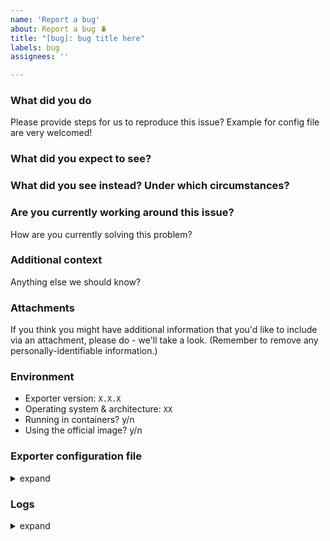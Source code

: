 ```yaml
---
name: 'Report a bug'
about: Report a bug 🪲
title: "[bug]: bug title here"
labels: bug
assignees: ''

---
```


### What did you do
Please provide steps for us to reproduce this issue? Example for config file are very welcomed!

### What did you expect to see?


### What did you see instead? Under which circumstances?


### Are you currently working around this issue?
How are you currently solving this problem?

### Additional context
Anything else we should know?

### Attachments
If you think you might have additional information that you'd like to include via an attachment, please do - we'll take a look. (Remember to remove any personally-identifiable information.)

### Environment
* Exporter version: `X.X.X`
* Operating system & architecture: `XX` <!-- `uname -a` or equivalent -->
* Running in containers? y/n
* Using the official image? y/n


<!-- Remember to clear private information -->
### Exporter configuration file
<details>
<summary>expand</summary>

```yaml

```
</details>


### Logs
<!-- Remember to clear private information -->
<details>
<summary>expand</summary>

```
(paste log lines here)
```
</details>